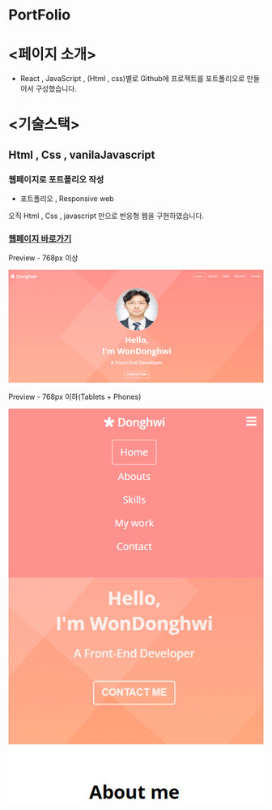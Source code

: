 # PortFolio

# <페이지 소개>
- React , JavaScript , (Html , css)별로 Github에 프로젝트를 포트폴리오로 만들어서 구성했습니다.

# <기술스택>
## Html , Css , vanilaJavascript

### 웹페이지로  포트폴리오  작성

- 포트폴리오 ,  Responsive web 

오직 Html , Css , javascript 만으로 반응형 웹을 구현하였습니다.



### [웹페이지 바로가기](https://wondonghwi.github.io/Portfolio/)

Preview - 768px 이상

![](images/portfolio768++.PNG)

Preview - 768px 이하(Tablets + Phones)

![](images/portfolio768--.PNG)

